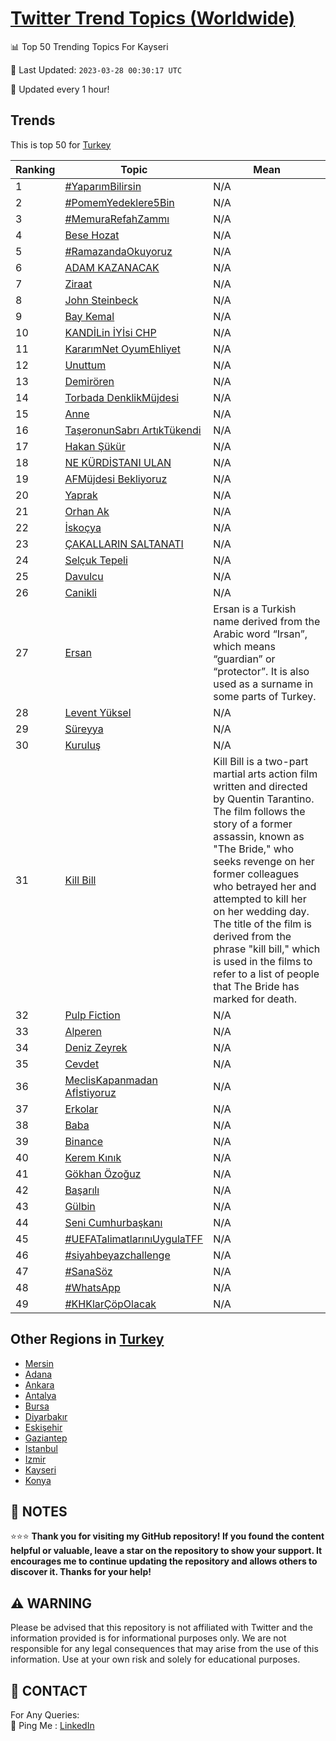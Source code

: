 [Twitter Trend Topics (Worldwide)](https://github.com/ErcinDedeoglu/Twitter-Trend-Topics)
==========


📊 Top 50 Trending Topics For Kayseri

📆 Last Updated: `2023-03-28 00:30:17 UTC`

🔧 Updated every 1 hour!


## Trends

This is top 50 for [Turkey](</Turkey>)

| Ranking | Topic | Mean |
| ------- | ------------ | ------------ |
| 1 | [#YaparımBilirsin](http://twitter.com/search?q=%23Yapar%c4%b1mBilirsin) | N/A |
| 2 | [#PomemYedeklere5Bin](http://twitter.com/search?q=%23PomemYedeklere5Bin) | N/A |
| 3 | [#MemuraRefahZammı](http://twitter.com/search?q=%23MemuraRefahZamm%c4%b1) | N/A |
| 4 | [Bese Hozat](http://twitter.com/search?q=Bese+Hozat) | N/A |
| 5 | [#RamazandaOkuyoruz](http://twitter.com/search?q=%23RamazandaOkuyoruz) | N/A |
| 6 | [ADAM KAZANACAK](http://twitter.com/search?q=ADAM+KAZANACAK) | N/A |
| 7 | [Ziraat](http://twitter.com/search?q=Ziraat) | N/A |
| 8 | [John Steinbeck](http://twitter.com/search?q=John+Steinbeck) | N/A |
| 9 | [Bay Kemal](http://twitter.com/search?q=Bay+Kemal) | N/A |
| 10 | [KANDİLin İYİsi CHP](http://twitter.com/search?q=KAND%c4%b0Lin+%c4%b0Y%c4%b0si+CHP) | N/A |
| 11 | [KararımNet OyumEhliyet](http://twitter.com/search?q=Karar%c4%b1mNet+OyumEhliyet) | N/A |
| 12 | [Unuttum](http://twitter.com/search?q=Unuttum) | N/A |
| 13 | [Demirören](http://twitter.com/search?q=Demir%c3%b6ren) | N/A |
| 14 | [Torbada DenklikMüjdesi](http://twitter.com/search?q=Torbada+DenklikM%c3%bcjdesi) | N/A |
| 15 | [Anne](http://twitter.com/search?q=Anne) | N/A |
| 16 | [TaşeronunSabrı ArtıkTükendi](http://twitter.com/search?q=Ta%c5%9feronunSabr%c4%b1+Art%c4%b1kT%c3%bckendi) | N/A |
| 17 | [Hakan Şükür](http://twitter.com/search?q=Hakan+%c5%9e%c3%bck%c3%bcr) | N/A |
| 18 | [NE KÜRDİSTANI ULAN](http://twitter.com/search?q=NE+K%c3%9cRD%c4%b0STANI+ULAN) | N/A |
| 19 | [AFMüjdesi Bekliyoruz](http://twitter.com/search?q=AFM%c3%bcjdesi+Bekliyoruz) | N/A |
| 20 | [Yaprak](http://twitter.com/search?q=Yaprak) | N/A |
| 21 | [Orhan Ak](http://twitter.com/search?q=Orhan+Ak) | N/A |
| 22 | [İskoçya](http://twitter.com/search?q=%c4%b0sko%c3%a7ya) | N/A |
| 23 | [ÇAKALLARIN SALTANATI](http://twitter.com/search?q=%c3%87AKALLARIN+SALTANATI) | N/A |
| 24 | [Selçuk Tepeli](http://twitter.com/search?q=Sel%c3%a7uk+Tepeli) | N/A |
| 25 | [Davulcu](http://twitter.com/search?q=Davulcu) | N/A |
| 26 | [Canikli](http://twitter.com/search?q=Canikli) | N/A |
| 27 | [Ersan](http://twitter.com/search?q=Ersan) | Ersan is a Turkish name derived from the Arabic word “Irsan”, which means “guardian” or “protector”. It is also used as a surname in some parts of Turkey. |
| 28 | [Levent Yüksel](http://twitter.com/search?q=Levent+Y%c3%bcksel) | N/A |
| 29 | [Süreyya](http://twitter.com/search?q=S%c3%bcreyya) | N/A |
| 30 | [Kuruluş](http://twitter.com/search?q=Kurulu%c5%9f) | N/A |
| 31 | [Kill Bill](http://twitter.com/search?q=Kill+Bill) | Kill Bill is a two-part martial arts action film written and directed by Quentin Tarantino. The film follows the story of a former assassin, known as "The Bride," who seeks revenge on her former colleagues who betrayed her and attempted to kill her on her wedding day. The title of the film is derived from the phrase "kill bill," which is used in the films to refer to a list of people that The Bride has marked for death. |
| 32 | [Pulp Fiction](http://twitter.com/search?q=Pulp+Fiction) | N/A |
| 33 | [Alperen](http://twitter.com/search?q=Alperen) | N/A |
| 34 | [Deniz Zeyrek](http://twitter.com/search?q=Deniz+Zeyrek) | N/A |
| 35 | [Cevdet](http://twitter.com/search?q=Cevdet) | N/A |
| 36 | [MeclisKapanmadan Afİstiyoruz](http://twitter.com/search?q=MeclisKapanmadan+Af%c4%b0stiyoruz) | N/A |
| 37 | [Erkolar](http://twitter.com/search?q=Erkolar) | N/A |
| 38 | [Baba](http://twitter.com/search?q=Baba) | N/A |
| 39 | [Binance](http://twitter.com/search?q=Binance) | N/A |
| 40 | [Kerem Kınık](http://twitter.com/search?q=Kerem+K%c4%b1n%c4%b1k) | N/A |
| 41 | [Gökhan Özoğuz](http://twitter.com/search?q=G%c3%b6khan+%c3%96zo%c4%9fuz) | N/A |
| 42 | [Başarılı](http://twitter.com/search?q=Ba%c5%9far%c4%b1l%c4%b1) | N/A |
| 43 | [Gülbin](http://twitter.com/search?q=G%c3%bclbin) | N/A |
| 44 | [Seni Cumhurbaşkanı](http://twitter.com/search?q=Seni+Cumhurba%c5%9fkan%c4%b1) | N/A |
| 45 | [#UEFATalimatlarınıUygulaTFF](http://twitter.com/search?q=%23UEFATalimatlar%c4%b1n%c4%b1UygulaTFF) | N/A |
| 46 | [#siyahbeyazchallenge](http://twitter.com/search?q=%23siyahbeyazchallenge) | N/A |
| 47 | [#SanaSöz](http://twitter.com/search?q=%23SanaS%c3%b6z) | N/A |
| 48 | [#WhatsApp](http://twitter.com/search?q=%23WhatsApp) | N/A |
| 49 | [#KHKlarÇöpOlacak](http://twitter.com/search?q=%23KHKlar%c3%87%c3%b6pOlacak) | N/A |



## Other Regions in [Turkey](</Turkey>)

* [Mersin](</Turkey/Mersin.md>)
* [Adana](</Turkey/Adana.md>)
* [Ankara](</Turkey/Ankara.md>)
* [Antalya](</Turkey/Antalya.md>)
* [Bursa](</Turkey/Bursa.md>)
* [Diyarbakır](</Turkey/Diyarbakır.md>)
* [Eskişehir](</Turkey/Eskişehir.md>)
* [Gaziantep](</Turkey/Gaziantep.md>)
* [Istanbul](</Turkey/Istanbul.md>)
* [Izmir](</Turkey/Izmir.md>)
* [Kayseri](</Turkey/Kayseri.md>)
* [Konya](</Turkey/Konya.md>)



## 📝 NOTES

⭐⭐⭐ **Thank you for visiting my GitHub repository! If you found the content helpful or valuable, leave a star on the repository to show your support. It encourages me to continue updating the repository and allows others to discover it. Thanks for your help!**


## ⚠️ WARNING

Please be advised that this repository is not affiliated with Twitter and the information provided is for informational purposes only. We are not responsible for any legal consequences that may arise from the use of this information. Use at your own risk and solely for educational purposes.


## 📨 CONTACT

 For Any Queries:  
            🏓 Ping Me : [LinkedIn](https://www.linkedin.com/in/ercindedeoglu/)
